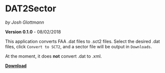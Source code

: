 # DAT2Sector
_by Josh Glottmann_

**Version 0.1.0** - 08/02/2018

This application converts FAA .dat files to .sct2 files. Select the desired .dat files, click ``Convert to SCT2``, and a sector file will be output in ``Downloads``.

At the moment, it does **not** convert .dat to .xml. 

__[Download](https://github.com/glott/DAT2Sector/blob/master/DAT2Sector.jar?raw=true)__